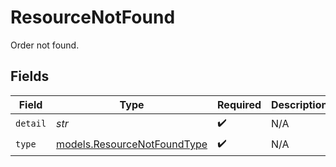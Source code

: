 # ResourceNotFound

Order not found.


## Fields

| Field                                                            | Type                                                             | Required                                                         | Description                                                      |
| ---------------------------------------------------------------- | ---------------------------------------------------------------- | ---------------------------------------------------------------- | ---------------------------------------------------------------- |
| `detail`                                                         | *str*                                                            | :heavy_check_mark:                                               | N/A                                                              |
| `type`                                                           | [models.ResourceNotFoundType](../models/resourcenotfoundtype.md) | :heavy_check_mark:                                               | N/A                                                              |
